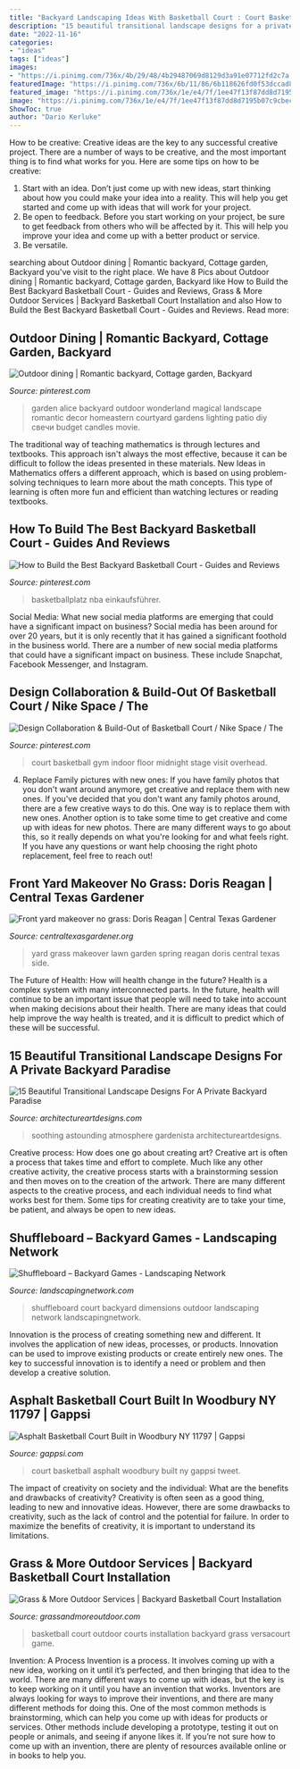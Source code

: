 ```yaml
---
title: "Backyard Landscaping Ideas With Basketball Court : Court Basketball Asphalt Woodbury Built Ny Gappsi Tweet"
description: "15 beautiful transitional landscape designs for a private backyard paradise"
date: "2022-11-16"
categories:
- "ideas"
tags: ["ideas"]
images:
- "https://i.pinimg.com/736x/4b/29/48/4b29487069d8129d3a91e07712fd2c7a.jpg"
featuredImage: "https://i.pinimg.com/736x/6b/11/86/6b118626fd0f53dccad8fee0df50e219--basketball-court-nike.jpg"
featured_image: "https://i.pinimg.com/736x/1e/e4/7f/1ee47f13f87dd8d7195b07c9cbec7fd4--courtyard-gardens-courtyard-ideas.jpg"
image: "https://i.pinimg.com/736x/1e/e4/7f/1ee47f13f87dd8d7195b07c9cbec7fd4--courtyard-gardens-courtyard-ideas.jpg"
ShowToc: true
author: "Dario Kerluke"
---
```



How to be creative:
Creative ideas are the key to any successful creative project. There are a number of ways to be creative, and the most important thing is to find what works for you. Here are some tips on how to be creative: 
1. Start with an idea. Don’t just come up with new ideas, start thinking about how you could make your idea into a reality. This will help you get started and come up with ideas that will work for your project. 
2. Be open to feedback. Before you start working on your project, be sure to get feedback from others who will be affected by it. This will help you improve your idea and come up with a better product or service. 
3. Be versatile.

	

		
searching about Outdoor dining | Romantic backyard, Cottage garden, Backyard you've visit to the right place. We have 8 Pics about Outdoor dining | Romantic backyard, Cottage garden, Backyard like How to Build the Best Backyard Basketball Court - Guides and Reviews, Grass &amp; More Outdoor Services | Backyard Basketball Court Installation and also How to Build the Best Backyard Basketball Court - Guides and Reviews. Read more:
		
    
## Outdoor Dining | Romantic Backyard, Cottage Garden, Backyard

<img loading=lazy src="https://i.pinimg.com/736x/1e/e4/7f/1ee47f13f87dd8d7195b07c9cbec7fd4--courtyard-gardens-courtyard-ideas.jpg" onerror="this.onerror=null;this.src='https://tse3.mm.bing.net/th?id=OIP.LfswtXC9UxN0JKt2apzcsAHaHa&amp;pid=15.1';" alt="Outdoor dining | Romantic backyard, Cottage garden, Backyard">

_Source: pinterest.com_

>garden alice backyard outdoor wonderland magical landscape romantic decor homeastern courtyard gardens lighting patio diy свечи budget candles movie. 

	

The traditional way of teaching mathematics is through lectures and textbooks. This approach isn't always the most effective, because it can be difficult to follow the ideas presented in these materials. New Ideas in Mathematics offers a different approach, which is based on using problem-solving techniques to learn more about the math concepts. This type of learning is often more fun and efficient than watching lectures or reading textbooks.

    
## How To Build The Best Backyard Basketball Court - Guides And Reviews

<img loading=lazy src="https://i.pinimg.com/736x/4b/29/48/4b29487069d8129d3a91e07712fd2c7a.jpg" onerror="this.onerror=null;this.src='https://tse3.mm.bing.net/th?id=OIP.QEnvtCuMZRHkQcbUWBdo8QHaNK&amp;pid=15.1';" alt="How to Build the Best Backyard Basketball Court - Guides and Reviews">

_Source: pinterest.com_

>basketballplatz nba einkaufsführer. 

	

Social Media: What new social media platforms are emerging that could have a significant impact on business?
Social media has been around for over 20 years, but it is only recently that it has gained a significant foothold in the business world. There are a number of new social media platforms that could have a significant impact on business. These include Snapchat, Facebook Messenger, and Instagram.

    
## Design Collaboration &amp; Build-Out Of Basketball Court / Nike Space / The

<img loading=lazy src="https://i.pinimg.com/736x/6b/11/86/6b118626fd0f53dccad8fee0df50e219--basketball-court-nike.jpg" onerror="this.onerror=null;this.src='https://tse2.mm.bing.net/th?id=OIP.W6AyMshJfoC9r3ptoj5xCAHaFq&amp;pid=15.1';" alt="Design Collaboration &amp; Build-Out of Basketball Court / Nike Space / The">

_Source: pinterest.com_

>court basketball gym indoor floor midnight stage visit overhead. 

	

4. Replace Family pictures with new ones: If you have family photos that you don't want around anymore, get creative and replace them with new ones.
If you've decided that you don't want any family photos around, there are a few creative ways to do this. One way is to replace them with new ones. Another option is to take some time to get creative and come up with ideas for new photos. There are many different ways to go about this, so it really depends on what you're looking for and what feels right. If you have any questions or want help choosing the right photo replacement, feel free to reach out!

    
## Front Yard Makeover No Grass: Doris Reagan | Central Texas Gardener

<img loading=lazy src="https://www.centraltexasgardener.org/wp-content/uploads/2015/10/spring-side-wide.jpg" onerror="this.onerror=null;this.src='https://tse1.mm.bing.net/th?id=OIP.J-47CC6y15unq88FaetLQgHaE7&amp;pid=15.1';" alt="Front yard makeover no grass: Doris Reagan | Central Texas Gardener">

_Source: centraltexasgardener.org_

>yard grass makeover lawn garden spring reagan doris central texas side. 

	

The Future of Health: How will health change in the future?
Health is a complex system with many interconnected parts. In the future, health will continue to be an important issue that people will need to take into account when making decisions about their health. There are many ideas that could help improve the way health is treated, and it is difficult to predict which of these will be successful.

    
## 15 Beautiful Transitional Landscape Designs For A Private Backyard Paradise

<img loading=lazy src="https://www.architectureartdesigns.com/wp-content/uploads/2017/04/15-Beautiful-Transitional-Landscape-Designs-For-A-Private-Backyard-Paradise-11.jpg" onerror="this.onerror=null;this.src='https://tse4.mm.bing.net/th?id=OIP.Sh1uekn4zmjdB1-oWqXBgQHaE-&amp;pid=15.1';" alt="15 Beautiful Transitional Landscape Designs For A Private Backyard Paradise">

_Source: architectureartdesigns.com_

>soothing astounding atmosphere gardenista architectureartdesigns. 

	

Creative process: How does one go about creating art?
Creative art is often a process that takes time and effort to complete. Much like any other creative activity, the creative process starts with a brainstorming session and then moves on to the creation of the artwork. There are many different aspects to the creative process, and each individual needs to find what works best for them. Some tips for creating creativity are to take your time, be patient, and always be open to new ideas.

    
## Shuffleboard – Backyard Games - Landscaping Network

<img loading=lazy src="https://images.landscapingnetwork.com/pictures/images/500x500Max/site_8/landscaping-network_880.jpg" onerror="this.onerror=null;this.src='https://tse1.mm.bing.net/th?id=OIP._SsDFn17UZCx754sPOEB8gHaLG&amp;pid=15.1';" alt="Shuffleboard – Backyard Games - Landscaping Network">

_Source: landscapingnetwork.com_

>shuffleboard court backyard dimensions outdoor landscaping network landscapingnetwork. 

	

Innovation is the process of creating something new and different. It involves the application of new ideas, processes, or products. Innovation can be used to improve existing products or create entirely new ones. The key to successful innovation is to identify a need or problem and then develop a creative solution.

    
## Asphalt Basketball Court Built In Woodbury NY 11797 | Gappsi

<img loading=lazy src="https://gappsi.com/wp-content/uploads/2019/07/6Asphalt-Basketball-Court-Built-in-Woodbury-NY-11797.jpg" onerror="this.onerror=null;this.src='https://tse1.mm.bing.net/th?id=OIP.YzGhkavBJ1t55DSCA1bx1QHaE6&amp;pid=15.1';" alt="Asphalt Basketball Court Built in Woodbury NY 11797 | Gappsi">

_Source: gappsi.com_

>court basketball asphalt woodbury built ny gappsi tweet. 

	

The impact of creativity on society and the individual: What are the benefits and drawbacks of creativity?
Creativity is often seen as a good thing, leading to new and innovative ideas. However, there are some drawbacks to creativity, such as the lack of control and the potential for failure. In order to maximize the benefits of creativity, it is important to understand its limitations.

    
## Grass &amp; More Outdoor Services | Backyard Basketball Court Installation

<img loading=lazy src="http://www.grassandmoreoutdoor.com/cmss_files/photogallery/structure/Basketball_Court_Photo_Gallery/image52879.jpg" onerror="this.onerror=null;this.src='https://tse4.mm.bing.net/th?id=OIP.0yC5HKSdNmr_zNNs14lUEgHaFj&amp;pid=15.1';" alt="Grass &amp; More Outdoor Services | Backyard Basketball Court Installation">

_Source: grassandmoreoutdoor.com_

>basketball court outdoor courts installation backyard grass versacourt game. 

	

Invention: A Process
Invention is a process. It involves coming up with a new idea, working on it until it’s perfected, and then bringing that idea to the world. There are many different ways to come up with ideas, but the key is to keep working on it until you have an invention that works. Inventors are always looking for ways to improve their inventions, and there are many different methods for doing this. One of the most common methods is brainstorming, which can help you come up with ideas for products or services. Other methods include developing a prototype, testing it out on people or animals, and seeing if anyone likes it. If you’re not sure how to come up with an invention, there are plenty of resources available online or in books to help you.


